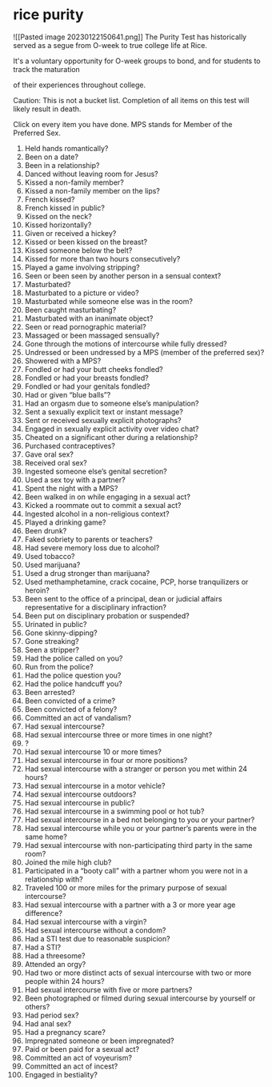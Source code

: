 # rice purity

!\[\[Pasted image 20230122150641.png]] The Purity Test has historically served as a segue from O-week to true college life at Rice.

It's a voluntary opportunity for O-week groups to bond, and for students to track the maturation

of their experiences throughout college.

Caution: This is not a bucket list. Completion of all items on this test will likely result in death.

Click on every item you have done. MPS stands for Member of the Preferred Sex.

1. &#x20;Held hands romantically?
2. &#x20;Been on a date?
3. &#x20;Been in a relationship?
4. &#x20;Danced without leaving room for Jesus?
5. &#x20;Kissed a non-family member?
6. &#x20;Kissed a non-family member on the lips?
7. &#x20;French kissed?
8. &#x20;French kissed in public?
9. &#x20;Kissed on the neck?
10. &#x20;Kissed horizontally?
11. &#x20;Given or received a hickey?
12. &#x20;Kissed or been kissed on the breast?
13. &#x20;Kissed someone below the belt?
14. &#x20;Kissed for more than two hours consecutively?
15. &#x20;Played a game involving stripping?
16. &#x20;Seen or been seen by another person in a sensual context?
17. &#x20;Masturbated?
18. &#x20;Masturbated to a picture or video?
19. &#x20;Masturbated while someone else was in the room?
20. &#x20;Been caught masturbating?
21. &#x20;Masturbated with an inanimate object?
22. &#x20;Seen or read pornographic material?
23. &#x20;Massaged or been massaged sensually?
24. &#x20;Gone through the motions of intercourse while fully dressed?
25. &#x20;Undressed or been undressed by a MPS (member of the preferred sex)?
26. &#x20;Showered with a MPS?
27. &#x20;Fondled or had your butt cheeks fondled?
28. &#x20;Fondled or had your breasts fondled?
29. &#x20;Fondled or had your genitals fondled?
30. &#x20;Had or given “blue balls”?
31. &#x20;Had an orgasm due to someone else’s manipulation?
32. &#x20;Sent a sexually explicit text or instant message?
33. &#x20;Sent or received sexually explicit photographs?
34. &#x20;Engaged in sexually explicit activity over video chat?
35. &#x20;Cheated on a significant other during a relationship?
36. &#x20;Purchased contraceptives?
37. &#x20;Gave oral sex?
38. &#x20;Received oral sex?
39. &#x20;Ingested someone else’s genital secretion?
40. &#x20;Used a sex toy with a partner?
41. &#x20;Spent the night with a MPS?
42. &#x20;Been walked in on while engaging in a sexual act?
43. &#x20;Kicked a roommate out to commit a sexual act?
44. &#x20;Ingested alcohol in a non-religious context?
45. &#x20;Played a drinking game?
46. &#x20;Been drunk?
47. &#x20;Faked sobriety to parents or teachers?
48. &#x20;Had severe memory loss due to alcohol?
49. &#x20;Used tobacco?
50. &#x20;Used marijuana?
51. &#x20;Used a drug stronger than marijuana?
52. &#x20;Used methamphetamine, crack cocaine, PCP, horse tranquilizers or heroin?
53. &#x20;Been sent to the office of a principal, dean or judicial affairs representative for a disciplinary infraction?
54. &#x20;Been put on disciplinary probation or suspended?
55. &#x20;Urinated in public?
56. &#x20;Gone skinny-dipping?
57. &#x20;Gone streaking?
58. &#x20;Seen a stripper?
59. &#x20;Had the police called on you?
60. &#x20;Run from the police?
61. &#x20;Had the police question you?
62. &#x20;Had the police handcuff you?
63. &#x20;Been arrested?
64. &#x20;Been convicted of a crime?
65. &#x20;Been convicted of a felony?
66. &#x20;Committed an act of vandalism?
67. &#x20;Had sexual intercourse?
68. &#x20;Had sexual intercourse three or more times in one night?
69. &#x20;?
70. &#x20;Had sexual intercourse 10 or more times?
71. &#x20;Had sexual intercourse in four or more positions?
72. &#x20;Had sexual intercourse with a stranger or person you met within 24 hours?
73. &#x20;Had sexual intercourse in a motor vehicle?
74. &#x20;Had sexual intercourse outdoors?
75. &#x20;Had sexual intercourse in public?
76. &#x20;Had sexual intercourse in a swimming pool or hot tub?
77. &#x20;Had sexual intercourse in a bed not belonging to you or your partner?
78. &#x20;Had sexual intercourse while you or your partner’s parents were in the same home?
79. &#x20;Had sexual intercourse with non-participating third party in the same room?
80. &#x20;Joined the mile high club?
81. &#x20;Participated in a “booty call” with a partner whom you were not in a relationship with?
82. &#x20;Traveled 100 or more miles for the primary purpose of sexual intercourse?
83. &#x20;Had sexual intercourse with a partner with a 3 or more year age difference?
84. &#x20;Had sexual intercourse with a virgin?
85. &#x20;Had sexual intercourse without a condom?
86. &#x20;Had a STI test due to reasonable suspicion?
87. &#x20;Had a STI?
88. &#x20;Had a threesome?
89. &#x20;Attended an orgy?
90. &#x20;Had two or more distinct acts of sexual intercourse with two or more people within 24 hours?
91. &#x20;Had sexual intercourse with five or more partners?
92. &#x20;Been photographed or filmed during sexual intercourse by yourself or others?
93. &#x20;Had period sex?
94. &#x20;Had anal sex?
95. &#x20;Had a pregnancy scare?
96. &#x20;Impregnated someone or been impregnated?
97. &#x20;Paid or been paid for a sexual act?
98. &#x20;Committed an act of voyeurism?
99. &#x20;Committed an act of incest?
100. &#x20;Engaged in bestiality?
